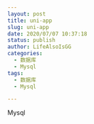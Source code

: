 ```yaml
---
layout: post
title: uni-app
slug: uni-app
date: 2020/07/07 10:37:18
status: publish
author: LifeAlsoIsGG
categories: 
  - 数据库
  - Mysql
tags: 
  - 数据库
  - Mysql

---
```






Mysql